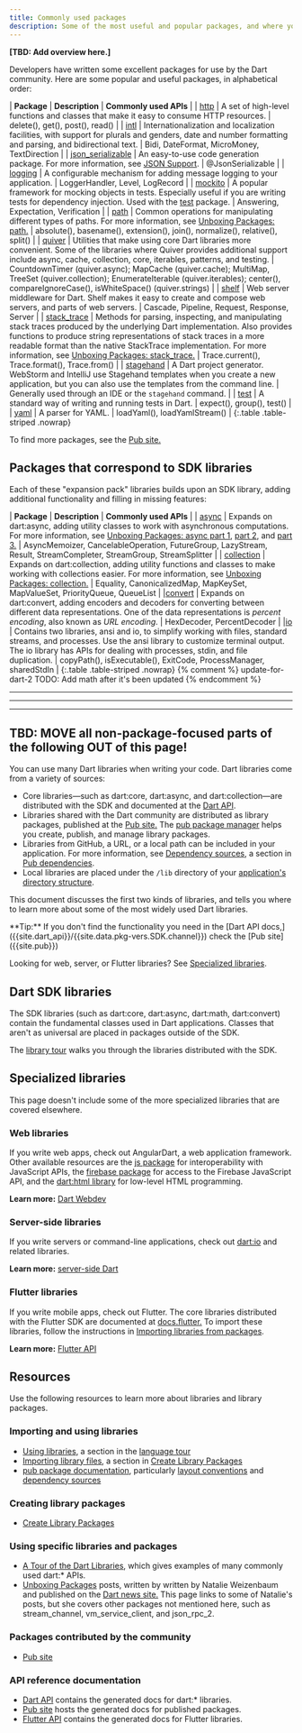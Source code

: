 ```yaml
---
title: Commonly used packages
description: Some of the most useful and popular packages, and where you can learn more.
---
```


**[TBD: Add overview here.]**

Developers have written some excellent packages for use by the
Dart community.  Here are some popular and useful packages,
in alphabetical order:

| **Package** | **Description** | **Commonly used APIs** |
| [http]({{site.pub-pkg}}/http) | A set of high-level functions and classes that make it easy to consume HTTP resources. | delete(), get(), post(), read() |
| [intl]({{site.pub-pkg}}/intl) | Internationalization and localization facilities, with support for plurals and genders, date and number formatting and parsing, and bidirectional text. | Bidi, DateFormat, MicroMoney, TextDirection |
| [json_serializable]({{site.pub-pkg}}/json_serializable) | An easy-to-use code generation package. For more information, see [JSON Support](/guides/json). | @JsonSerializable |
| [logging]({{site.pub-pkg}}/logging) | A configurable mechanism for adding message logging to your application. | LoggerHandler, Level, LogRecord |
| [mockito]({{site.pub-pkg}}/mockito) | A popular framework for mocking objects in tests. Especially useful if you are writing tests for dependency injection. Used with the [test]({{site.pub-pkg}}/test) package. | Answering, Expectation, Verification |
| [path]({{site.pub-pkg}}/path) | Common operations for manipulating different types of paths. For more information, see [Unboxing Packages: path.]({{site.news}}/2016/06/unboxing-packages-path.html) | absolute(), basename(), extension(), join(), normalize(), relative(), split() |
| [quiver]({{site.pub-pkg}}/quiver) | Utilities that make using core Dart libraries more convenient. Some of the libraries where Quiver provides additional support include async, cache, collection, core, iterables, patterns, and testing. | CountdownTimer (quiver.async); MapCache (quiver.cache); MultiMap, TreeSet (quiver.collection); EnumerateIterable (quiver.iterables); center(), compareIgnoreCase(), isWhiteSpace() (quiver.strings)  |
| [shelf]({{site.pub-pkg}}/shelf) | Web server middleware for Dart. Shelf makes it easy to create and compose web servers, and parts of web servers. | Cascade, Pipeline, Request, Response, Server |
| [stack_trace]({{site.pub-pkg}}/stack_trace) | Methods for parsing, inspecting, and manipulating stack traces produced by the underlying Dart implementation. Also provides functions to produce string representations of stack traces in a more readable format than the native StackTrace implementation. For more information, see [Unboxing Packages: stack_trace.]({{site.news}}/2016/01/unboxing-packages-stacktrace.html) | Trace.current(), Trace.format(), Trace.from() |
| [stagehand]({{site.pub-pkg}}/stagehand) | A Dart project generator. WebStorm and IntelliJ use Stagehand templates when you create a new application, but you can also use the templates from the command line. | Generally used through an IDE or the `stagehand` command. |
| [test]({{site.pub-pkg}}/test) | A standard way of writing and running tests in Dart. | expect(), group(), test() |
| [yaml]({{site.pub-pkg}}/yaml) | A parser for YAML. | loadYaml(), loadYamlStream() |
{:.table .table-striped .nowrap}

To find more packages, see the [Pub site.]({{site.pub}})

## Packages that correspond to SDK libraries

Each of these "expansion pack" libraries builds upon an SDK library, adding
additional functionality and filling in missing features:

| **Package** | **Description** | **Commonly used APIs** |
| [async]({{site.pub-pkg}}/async) | Expands on dart:async, adding utility classes to work with asynchronous computations. For more information, see [Unboxing Packages: async part 1]({{site.news}}/2016/03/unboxing-packages-async-part-1.html), [part 2]({{site.news}}/2016/03/unboxing-packages-async-part-2.html), and [part 3.]({{site.news}}/2016/04/unboxing-packages-async-part-3.html) | AsyncMemoizer, CancelableOperation, FutureGroup, LazyStream, Result, StreamCompleter, StreamGroup, StreamSplitter |
| [collection]({{site.pub-pkg}}/collection) | Expands on dart:collection, adding utility functions and classes to make working with collections easier. For more information, see [Unboxing Packages: collection.]({{site.news}}/2016/01/unboxing-packages-collection.html) | Equality, CanonicalizedMap, MapKeySet, MapValueSet, PriorityQueue, QueueList |
|[convert]({{site.pub-pkg}}/convert) | Expands on dart:convert, adding encoders and decoders for converting between different data representations. One of the data representations is _percent encoding_, also known as _URL encoding_. | HexDecoder, PercentDecoder |
|[io]({{site.pub-pkg}}/io) | Contains two libraries, ansi and io, to simplify working with files, standard streams, and processes. Use the ansi library to customize terminal output. The io library has APIs for dealing with processes, stdin, and file duplication. |  copyPath(), isExecutable(), ExitCode, ProcessManager, sharedStdIn |
{:.table .table-striped .nowrap}
{% comment %}
  update-for-dart-2
  TODO: Add math after it's been updated
{% endcomment %}

<hr>
<hr>
<hr>

## TBD: MOVE all non-package-focused parts of the following OUT of this page!

You can use many Dart libraries when writing your code.
Dart libraries come from a variety of sources:

* Core libraries&mdash;such as dart:core, dart:async, and
  dart:collection&mdash;are distributed with the SDK and documented at the
  [Dart API]({{site.dart_api}}/{{site.data.pkg-vers.SDK.channel}}).
* Libraries shared with the Dart community are distributed as library packages,
  published at the [Pub site.]({{site.pub}})
  The [pub package manager](/guides/packages/) helps you
  create, publish, and manage library packages.
* Libraries from GitHub, a URL, or a local path can be included in your application.
  For more information, see
  [Dependency sources](/tools/pub/dependencies#dependency-sources),
  a section in [Pub dependencies](/tools/pub/dependencies).
* Local libraries are placed under the `/lib` directory of your [application's directory
  structure](/tools/pub/package-layout#public-directories).

This document discusses the first two kinds of libraries,
and tells you where to learn more about some of the most widely used Dart libraries.

<aside class="alert alert-info" markdown="1">
**Tip:**
If you don't find the functionality you need in the [Dart API
docs,]({{site.dart_api}}/{{site.data.pkg-vers.SDK.channel}})
check the [Pub site]({{site.pub}})
</aside>

Looking for web, server, or Flutter libraries?
See [Specialized libraries](#specialized-libraries).

## Dart SDK libraries

The SDK libraries (such as dart:core, dart:async, dart:math, dart:convert)
contain the fundamental classes used in Dart applications.
Classes that aren't as universal are placed in packages outside of the SDK.

The [library tour](/guides/libraries/library-tour) walks you through the
libraries distributed with the SDK.

## Specialized libraries

This page doesn't include some of the more specialized libraries that are covered
elsewhere.

### Web libraries

If you write web apps, check out AngularDart, a web application framework.
Other available resources are the
[js package]({{site.pub-pkg}}/js)
for interoperability with JavaScript APIs,
the [firebase package]({{site.pub-pkg}}/firebase)
for access to the Firebase JavaScript API, and the
[dart:html library]({{site.dart_api}}/{{site.data.pkg-vers.SDK.channel}}/dart-html/dart-html-library.html)
for low-level HTML programming.

**Learn more:** [Dart Webdev]({{site.webdev}})

### Server-side libraries

If you write servers or command-line applications, check out
[dart:io]({{site.dart_api}}/{{site.data.pkg-vers.SDK.channel}}/dart-io/dart-io-library.html)
and related libraries.

**Learn more:** [server-side Dart]({{site.dart_vm}})

### Flutter libraries

If you write mobile apps, check out Flutter.
The core libraries distributed with the Flutter SDK are documented at
[docs.flutter.]({{site.flutter_api}}) To import these libraries,
follow the instructions in [Importing libraries from
packages](/tools/pub/get-started#importing-libraries-from-packages).

**Learn more:** [Flutter API]({{site.flutter_api}})

## Resources

Use the following resources to learn more about libraries and library packages.

### Importing and using libraries

* [Using libraries](/guides/language/language-tour#libraries-and-visibility),
  a section in the [language tour](/guides/language/language-tour)
* [Importing library
  files](/guides/libraries/create-library-packages#importing-library-files),
  a section in [Create Library Packages](/guides/libraries/create-library-packages)
* [pub package documentation](/guides/packages), particularly
  [layout conventions](/tools/pub/package-layout) and
  [dependency sources](/tools/pub/dependencies#dependency-sources)

### Creating library packages

* [Create Library Packages](/guides/libraries/create-library-packages)

### Using specific libraries and packages

* [A Tour of the Dart Libraries](/guides/libraries/library-tour), which
  gives examples of many commonly used dart:* APIs.
* [Unboxing Packages]({{site.news}}/search/label/Unboxing%20Packages)
  posts, written by written by Natalie Weizenbaum and published on the
  [Dart news site.]({{site.news}})
  This page links to some of Natalie's posts, but she covers other packages
  not mentioned here, such as stream_channel, vm_service_client, and json_rpc_2.

### Packages contributed by the community

* [Pub site]({{site.pub}})

### API reference documentation

* [Dart API]({{site.dart_api}}/{{site.data.pkg-vers.SDK.channel}}) contains the generated docs for dart:* libraries.
* [Pub site]({{site.pub}}) hosts the generated docs for published packages.
* [Flutter API]({{site.flutter_api}}) contains the generated docs for Flutter
  libraries.

